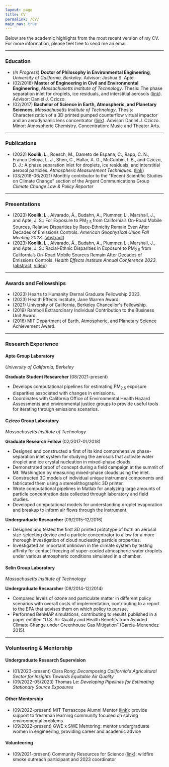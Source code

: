 ```yaml
---
layout: page
title: CV
permalink: /CV/
main_nav: true
---
```


<p>Below are the academic highlights from the most recent version of my CV. For more information, please feel free to send me an email.</p>

<hr>

<h3>Education</h3>
<ul>
  <li>(<em>In Progress</em>) <b>Doctor of Philosophy in Environmental Engineering</b>, <i>University of California, Berkeley</i>. Advisor: Joshua S. Apte.</li>
  <li>(02/2018) <b>Master of Engineering in Civil and Environmental Engineering</b>, <i>Massachusetts Institute of Technology</i>. Thesis: The phase separation inlet for droplets, ice residuals, and interstitial aerosols (<a href="http://hdl.handle.net/1721.1/115782">link</a>). Advisor: Daniel J. Cziczo.</li>
  <li>(02/2017) <b>Bachelor of Science in Earth, Atmospheric, and Planetary Sciences</b>, <i>Massachusetts Institute of Technology</i>. Thesis: Characterization of a 3D printed pumped counterflow virtual impactor and an aerodynamic lens concentrator (<a href="http://hdl.handle.net/1721.1/114346">link</a>). Advisor: Daniel J. Cziczo. Minor: Atmospheric Chemistry. Concentration: Music and Theater Arts.</li>
</ul>

<hr>

<h3>Publications</h3>
<ul>
  <li>(2022) <b>Koolik, L.</b>, Roesch, M., Dameto de Espana, C., Rapp, C. N., Franco Deloya, L. J., Shen, C., Hallar, A. G., McCubbin, I. B., and Cziczo, D. J.: A phase separation inlet for droplets, ice residuals, and interstitial aerosol particles. <i> Atmospheric Measurement Techniques</i>. (<a href="https://doi.org/10.5194/amt-15-3213-2022">link</a>)</li>
  <li>(03/2018-06/2021) Monthly contributor to the "Recent Scientific Studies on Climate Change" section of the Argent Communications Group <i>Climate Change Law & Policy Reporter</i></li>
</ul>

<hr>

<h3>Presentations</h3>
<ul>
  <li>(2023) <b>Koolik, L.</b>, Alvarado, Á., Budahn, A., Plummer, L., Marshall, J., and Apte, J. S.: For Exposure to PM<sub>2.5</sub> from California’s On-Road Mobile Sources, Relative Disparities by Race-Ethnicity Remain Even After Decades of Emissions Controls. <i> American Geophysical Union Fall Meeting 2023</i>. (<a href="https://agu.confex.com/agu/fm23/meetingapp.cgi/Paper/1353220">abstract</a>)</li>
  <li>(2023) <b>Koolik, L.</b>, Alvarado, Á., Budahn, A., Plummer, L., Marshall, J., and Apte, J. S.: Racial-Ethnic Disparities in Exposure to PM<sub>2.5</sub> from California’s On-Road Mobile Sources Remain After Decades of Emissions Controls. <i> Health Effects Institute Annual Conference 2023</i>. (<a href="https://www.healtheffects.org/system/files/koolik-abstract-ac2023.pdf">abstract</a>, <a href="https://www.youtube.com/live/o81og34HRfw?si=4AH7Bvb-w2o41OHT">video</a>)</li>
</ul>

<hr>

<h3>Awards and Fellowships</h3>
<ul>
  <li>(2023) Hearts to Humanity Eternal Graduate Fellowship 2023.</li>
  <li>(2023) Health Effects Institute, Jane Warren Award.</li>
  <li>(2021) University of California, Berkeley Chancellor's Fellowship.</li>
  <li>(2019) Ramboll Extraordinary Individual Contribution to the Business Unit Award.</li>
  <li>(2016) MIT Department of Earth, Atmospheric, and Planetary Science Achievement Award.</li>
</ul>

<hr>

<h3>Research Experience</h3>
<h4>Apte Group Laboratory</h4>
<i> University of California, Berkeley </i> 

<b> Graduate Student Researcher </b> (08/2021-present)
<ul>
  <li>Develops computational pipelines for estimating PM<sub>2.5</sub> exposure disparities associated with changes in emissions.</li>
  <li>Coordinates with California Office of Environmental Health Hazard Assessments and environmental justice groups to provide useful tools for iterating through emissions scenarios.</li>
</ul>

<h4>Cziczo Group Laboratory</h4>
<i> Massachusetts Institute of Technology </i>

<b> Graduate Research Fellow </b> (02/2017-01/2018)
<ul>
  <li>Designed and constructed a first of its kind comprehensive phase-separation inlet system for studying the aerosols that activate water droplet and ice crystal nucleation in mixed-phase clouds.</li>
  <li>Demonstrated proof of concept during a field campaign at the summit of Mt. Washington by measuring mixed-phase clouds using the inlet.</li>
  <li>Constructed 3D models of individual unique instrument components and fabricated them using a stereolithographic 3D printer.</li>
  <li>Wrote computational pipelines in Matlab for analyzing large amounts of particle concentration data collected through laboratory and field studies.</li>
  <li>Developed computational models for understanding droplet evaporation and breakup to inform air flows through the instrument.</li>
</ul>

<b> Undergraduate Researcher </b> (09/2015-12/2016)
<ul>
  <li>Designed and tested the first 3D printed prototype of both an aerosol size-selecting device and a particle concentrator to allow for a more thorough investigation of cloud nucleating particle properties.</li>
  <li>Investigated an important unknown in the climate system by testing affinity for contact freezing of super-cooled atmospheric water droplets under various atmospheric conditions simulated in a chamber.</li>
</ul>

<h4>Selin Group Laboratory</h4>
<i> Massachusetts Institute of Technology </i>

<b> Undergraduate Researcher </b> (08/2014-12/2014)
<ul>
  <li>Compared levels of ozone and particulate matter in different policy scenarios with overall costs of implementation, contributing to a report to the EPA that advises them on which policy to pursue.</li>
  <li>Performed BenMAP simulations, contributing to results published in a paper entitled “U.S. Air Quality and Health Benefits from Avoided Climate Change under Greenhouse Gas Mitigation” (Garcia-Menendez 2015).</li>
</ul>

<hr>

<h3>Volunteering & Mentorship</h3>
<h4>Undergraduate Research Supervision</h4>
<ul>
  <li>(01/2023-present) Clara Rong: <em>Decomposing California's Agricultural Sector for Insights Towards Equitable Air Quality</em></li>
  <li>(09/2022-05/2023) Thomas Le: <em>Developing Pipelines for Estimating Stationary Source Exposures</em></li>
</ul>

<h4>Other Mentorship</h4>
<ul>
  <li>(09/2022-present) MIT Terrascope Alumni Mentor (<a href="https://terrascope.mit.edu/community/mentors/">link</a>): provide support to freshman learning community focused on solving environmental problems</li>
  <li>(09/2022-present) GWE x SWE Mentoring: mentor undergraduate women in engineering, providing career and academic advice</li>
</ul>

<h4>Volunteering</h4>
<ul>
  <li>(09/2021-present) Community Resources for Science (<a href="https://crscience.org/">link</a>): wildfire smoke outreach participant and 2023 coordinator</li>
</ul>
